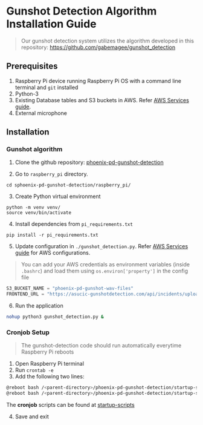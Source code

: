 # Gunshot Detection Algorithm Installation Guide
> Our gunshot detection system utilizes the algorithm developed in this repository: https://github.com/gabemagee/gunshot_detection

## Prerequisites
1. Raspberry Pi device running Raspberry Pi OS with a command line terminal and `git` installed
2. Python-3
3. Existing Database tables and S3 buckets in AWS. Refer [AWS Services guide](https://github.com/ASUCICREPO/smart-beats/blob/master/AWS_Services.md).
4. External microphone

## Installation

### Gunshot algorithm 

1. Clone the github repository: [phoenix-pd-gunshot-detection](https://github.com/ASUCICREPO/phoenix-pd-gunshot-detection)
   
2. Go to `raspberry_pi` directory.
```
cd sphoenix-pd-gunshot-detection/raspberry_pi/
```

3. Create Python virtual environment
```
python -m venv venv/
source venv/bin/activate
```

4. Install dependencies from `pi_requirements.txt`
```
pip install -r pi_requirements.txt
```

5. Update configuration in `./gunshot_detection.py`. Refer [AWS Services guide](https://github.com/ASUCICREPO/smart-beats/blob/master/AWS_Services.md) for AWS configurations. 

> You can add your AWS credentials as environment variables (inside `.bashrc`) and load them using `os.environ['property']` in the config file 

```python
S3_BUCKET_NAME = "phoenix-pd-gunshot-wav-files"
FRONTEND_URL = "https://asucic-gunshotdetection.com/api/incidents/upload"
```

6. Run the application

```bash
nohup python3 gunshot_detection.py &
```


### Cronjob Setup
> The gunshot-detection code should run automatically everytime Raspberry Pi reboots

1. Open Raspberry Pi terminal
2. Run `crontab -e`
3. Add the following two lines:

```bash
@reboot bash /<parent-directory>/phoenix-pd-gunshot-detection/startup-scripts/reboot_message.sh
@reboot bash /<parent-directory>/phoenix-pd-gunshot-detection/startup-scripts/run_gunshot_detector.sh
```

The **cronjob** scripts can be found at [startup-scripts](../startup-scripts/)

4. Save and exit


